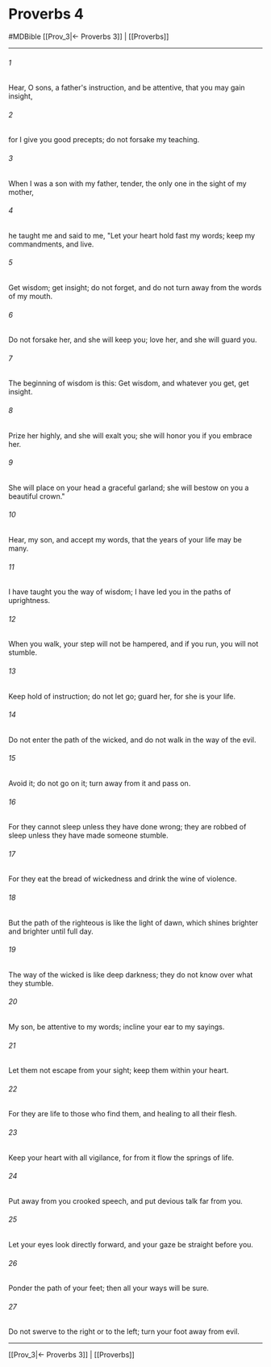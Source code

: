 # Proverbs 4
#MDBible
[[Prov_3|← Proverbs 3]] | [[Proverbs]]

***

###### 1 

Hear, O sons, a father's instruction, and be attentive, that you may gain insight, 

###### 2 

for I give you good precepts; do not forsake my teaching. 

###### 3 

When I was a son with my father, tender, the only one in the sight of my mother, 

###### 4 

he taught me and said to me, "Let your heart hold fast my words; keep my commandments, and live. 

###### 5 

Get wisdom; get insight; do not forget, and do not turn away from the words of my mouth. 

###### 6 

Do not forsake her, and she will keep you; love her, and she will guard you. 

###### 7 

The beginning of wisdom is this: Get wisdom, and whatever you get, get insight. 

###### 8 

Prize her highly, and she will exalt you; she will honor you if you embrace her. 

###### 9 

She will place on your head a graceful garland; she will bestow on you a beautiful crown." 

###### 10 

Hear, my son, and accept my words, that the years of your life may be many. 

###### 11 

I have taught you the way of wisdom; I have led you in the paths of uprightness. 

###### 12 

When you walk, your step will not be hampered, and if you run, you will not stumble. 

###### 13 

Keep hold of instruction; do not let go; guard her, for she is your life. 

###### 14 

Do not enter the path of the wicked, and do not walk in the way of the evil. 

###### 15 

Avoid it; do not go on it; turn away from it and pass on. 

###### 16 

For they cannot sleep unless they have done wrong; they are robbed of sleep unless they have made someone stumble. 

###### 17 

For they eat the bread of wickedness and drink the wine of violence. 

###### 18 

But the path of the righteous is like the light of dawn, which shines brighter and brighter until full day. 

###### 19 

The way of the wicked is like deep darkness; they do not know over what they stumble. 

###### 20 

My son, be attentive to my words; incline your ear to my sayings. 

###### 21 

Let them not escape from your sight; keep them within your heart. 

###### 22 

For they are life to those who find them, and healing to all their flesh. 

###### 23 

Keep your heart with all vigilance, for from it flow the springs of life. 

###### 24 

Put away from you crooked speech, and put devious talk far from you. 

###### 25 

Let your eyes look directly forward, and your gaze be straight before you. 

###### 26 

Ponder the path of your feet; then all your ways will be sure. 

###### 27 

Do not swerve to the right or to the left; turn your foot away from evil. 

***

[[Prov_3|← Proverbs 3]] | [[Proverbs]]
